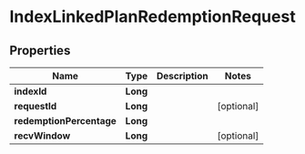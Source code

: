

# IndexLinkedPlanRedemptionRequest


## Properties

| Name | Type | Description | Notes |
|------------ | ------------- | ------------- | -------------|
|**indexId** | **Long** |  |  |
|**requestId** | **Long** |  |  [optional] |
|**redemptionPercentage** | **Long** |  |  |
|**recvWindow** | **Long** |  |  [optional] |



